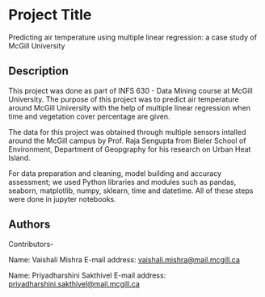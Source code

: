 # Project Title

 Predicting air temperature using multiple linear regression: a case study of McGill University

## Description

This project was done as part of INFS 630 - Data Mining course at McGill University. The purpose of this project was to predict air temperature around McGill University with the help of multiple linear regression when time and vegetation cover percentage are given.

The data for this project was obtained through multiple sensors intalled around the McGill campus by Prof. Raja Sengupta from Bieler School of Environment, Department of Geopgraphy for his research on Urban Heat Island. 

For data preparation and cleaning, model building and accuracy assessment; we used Python libraries and modules such as pandas, seaborn, matplotlib, numpy, sklearn, time and datetime. All of these steps were done in jupyter notebooks. 

## Authors

Contributors-

Name: Vaishali Mishra
E-mail address: vaishali.mishra@mail.mcgill.ca

Name: Priyadharshini Sakthivel
E-mail address: priyadharshini.sakthivel@mail.mcgill.ca
